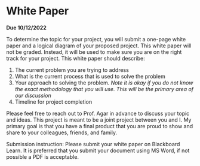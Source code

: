 # White Paper
**Due 10/12/2022**

To determine the topic for your project, you will submit a one-page white paper and a logical diagram of your proposed project. This white paper will not be graded. Instead, it will be used to make sure you are on the right track for your project. This white paper should describe:
1. The current problem you are trying to address
1. What is the current process that is used to solve the problem
1. Your approach to solving the problem. *Note it is okay if you do not know the exact methodology that you will use. This will be the primary area of our discussion*
1. Timeline for project completion

Please feel free to reach out to Prof. Agar in advance to discuss your topic and ideas. This project is meant to be a joint project between you and I. My primary goal is that you have a final product that you are proud to show and share to your colleagues, friends, and family. 

Submission instruction: Please submit your white paper on Blackboard Learn. It is preferred that you submit your document using MS Word, if not possible a PDF is acceptable. 
